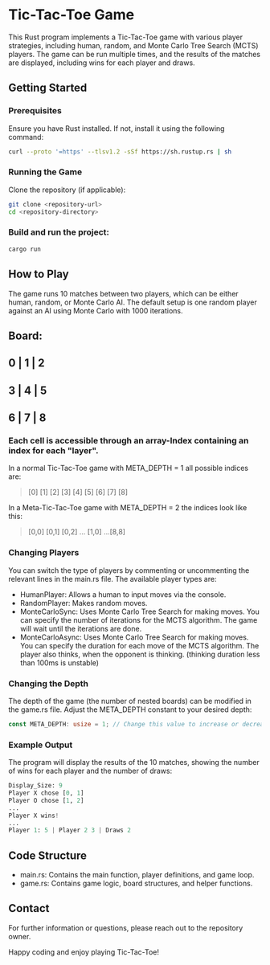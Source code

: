 
# Tic-Tac-Toe Game
This Rust program implements a Tic-Tac-Toe game with various player strategies, including human, random, and Monte Carlo Tree Search (MCTS) players. The game can be run multiple times, and the results of the matches are displayed, including wins for each player and draws.

## Getting Started
### Prerequisites
Ensure you have Rust installed. If not, install it using the following command:

```sh
curl --proto '=https' --tlsv1.2 -sSf https://sh.rustup.rs | sh
```
### Running the Game
Clone the repository (if applicable):

```sh
git clone <repository-url>
cd <repository-directory>
```

### Build and run the project:

```sh
cargo run
```

## How to Play
The game runs 10 matches between two players, which can be either human, random, or Monte Carlo AI. The default setup is one random player against an AI using Monte Carlo with 1000 iterations.

Board:
---------
0 | 1 | 2
---------
3 | 4 | 5
---------
6 | 7 | 8
---------

### Each cell is accessible through an array-Index containing an index for each "layer".
In a normal Tic-Tac-Toe game with META_DEPTH = 1 all possible indices are:

> \[0] \[1] \[2] \[3] \[4] \[5] \[6] \[7] \[8]

In a Meta-Tic-Tac-Toe game with META_DEPTH = 2 the indices look like this:

> \[0,0] \[0,1] \[0,2] ... \[1,0] ...\[8,8]   


### Changing Players
You can switch the type of players by commenting or uncommenting the relevant lines in the main.rs file. The available player types are:

- HumanPlayer: Allows a human to input moves via the console.
- RandomPlayer: Makes random moves.
- MonteCarloSync: Uses Monte Carlo Tree Search for making moves. You can specify the number of iterations for the MCTS algorithm. The game will wait until the iterations are done.
- MonteCarloAsync: Uses Monte Carlo Tree Search for making moves. You can specify the duration for each move of the MCTS algorithm. The player also thinks, when the opponent is thinking. (thinking duration less than 100ms is unstable)
### Changing the Depth
The depth of the game (the number of nested boards) can be modified in the game.rs file. Adjust the META_DEPTH constant to your desired depth:

```rust
const META_DEPTH: usize = 1; // Change this value to increase or decrease the depth
```

### Example Output
The program will display the results of the 10 matches, showing the number of wins for each player and the number of draws:

```python
Display_Size: 9
Player X chose [0, 1]
Player O chose [1, 2]
...
Player X wins!
...
Player 1: 5 | Player 2 3 | Draws 2
```

## Code Structure
- main.rs: Contains the main function, player definitions, and game loop.
- game.rs: Contains game logic, board structures, and helper functions.

## Contact
For further information or questions, please reach out to the repository owner.

Happy coding and enjoy playing Tic-Tac-Toe!
